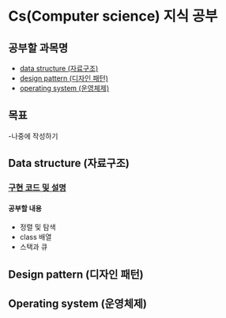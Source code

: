# Cs(Computer science) 지식 공부


## 공부할 과목명

- [data structure (자료구조)](#data-structure-자료구조)
- [design pattern (디자인 패턴)](#design-pattern-디자인-패턴)
- [operating system (운영체제)](#operating-system-운영체제)


## 목표
-나중에 작성하기

## Data structure (자료구조)

### [구현 코드 및 설명](./data-structure)
 
#### 공부할 내용

- 정렬 및 탐색
- class 배열
- 스택과 큐


## Design pattern (디자인 패턴)


## Operating system (운영체제)



